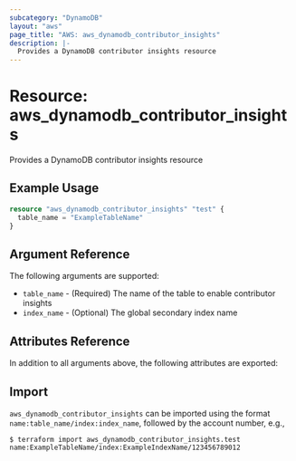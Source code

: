```yaml
---
subcategory: "DynamoDB"
layout: "aws"
page_title: "AWS: aws_dynamodb_contributor_insights"
description: |-
  Provides a DynamoDB contributor insights resource
---
```


# Resource: aws_dynamodb_contributor_insights

Provides a DynamoDB contributor insights resource

## Example Usage

```terraform
resource "aws_dynamodb_contributor_insights" "test" {
  table_name = "ExampleTableName"
}
```

## Argument Reference

The following arguments are supported:

* `table_name` - (Required) The name of the table to enable contributor insights
* `index_name` - (Optional) The global secondary index name

## Attributes Reference

In addition to all arguments above, the following attributes are exported:

## Import

`aws_dynamodb_contributor_insights` can be imported using the format `name:table_name/index:index_name`, followed by the account number, e.g.,

```
$ terraform import aws_dynamodb_contributor_insights.test name:ExampleTableName/index:ExampleIndexName/123456789012
```
